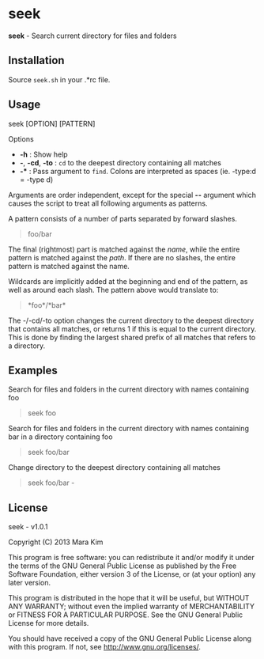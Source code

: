 # seek

**seek** - Search current directory for files and folders


## Installation

Source `seek.sh` in your .\*rc file.


## Usage

seek [OPTION] [PATTERN]

Options
* __-h__ : Show help
* __-__, __-cd__, __-to__ : `cd` to the deepest directory containing all matches
* __-\*__ : Pass argument to `find`. Colons are interpreted as spaces (ie. -type:d = -type d)

Arguments are order independent, except for the special __--__ argument which causes the script to treat all following arguments as patterns.

A pattern consists of a number of parts separated by forward slashes.
> foo/bar

The final (rightmost) part is matched against the _name_, while the entire pattern is matched against the _path_. If there are no slashes, the entire pattern is matched against the name.  

Wildcards are implicitly added at the beginning and end of the pattern, as well as around each slash. The pattern above would translate to:
> \*foo\*/\*bar\*

The -/-cd/-to option changes the current directory to the deepest directory that contains all matches, or returns 1 if this is equal to the current directory. This is done by finding the largest shared prefix of all matches that refers to a directory.


## Examples

Search for files and folders in the current directory with names containing foo
> seek foo

Search for files and folders in the current directory with names containing bar in a directory containing foo
> seek foo/bar

Change directory to the deepest directory containing all matches
> seek foo/bar -


## License

seek - v1.0.1

Copyright (C) 2013  Mara Kim

This program is free software: you can redistribute it and/or modify
it under the terms of the GNU General Public License as published by
the Free Software Foundation, either version 3 of the License, or
(at your option) any later version.

This program is distributed in the hope that it will be useful,
but WITHOUT ANY WARRANTY; without even the implied warranty of
MERCHANTABILITY or FITNESS FOR A PARTICULAR PURPOSE.  See the
GNU General Public License for more details.

You should have received a copy of the GNU General Public License
along with this program.  If not, see <http://www.gnu.org/licenses/>.
